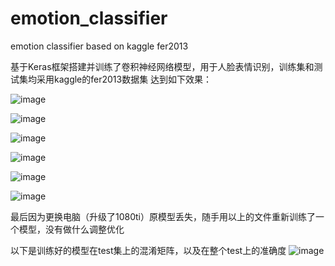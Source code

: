 # emotion_classifier
emotion classifier based on kaggle fer2013

基于Keras框架搭建并训练了卷积神经网络模型，用于人脸表情识别，训练集和测试集均采用kaggle的fer2013数据集
达到如下效果：

![image](https://github.com/shillyshallysxy/emotion_classifier/blob/master/pic/sample3.png)

![image](https://github.com/shillyshallysxy/emotion_classifier/blob/master/pic/sample2.png)

![image](https://github.com/shillyshallysxy/emotion_classifier/blob/master/pic/sample4.png)

![image](https://github.com/shillyshallysxy/emotion_classifier/blob/master/pic/sample5.png)

![image](https://github.com/shillyshallysxy/emotion_classifier/blob/master/pic/sample6.png)

![image](https://github.com/shillyshallysxy/emotion_classifier/blob/master/pic/sample1.png)

最后因为更换电脑（升级了1080ti）原模型丢失，随手用以上的文件重新训练了一个模型，没有做什么调整优化

以下是训练好的模型在test集上的混淆矩阵，以及在整个test上的准确度
![image](https://github.com/shillyshallysxy/emotion_classifier/blob/master/pic/acc.png)
